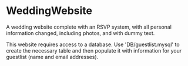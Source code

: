 WeddingWebsite
==============

A wedding website complete with an RSVP system, with all personal information 
changed, including photos, and with dummy text.

This website requires access to a database. Use 'DB/guestlist.mysql' to create 
the necessary table and then populate it with information for your guestlist 
(name and email addresses).

